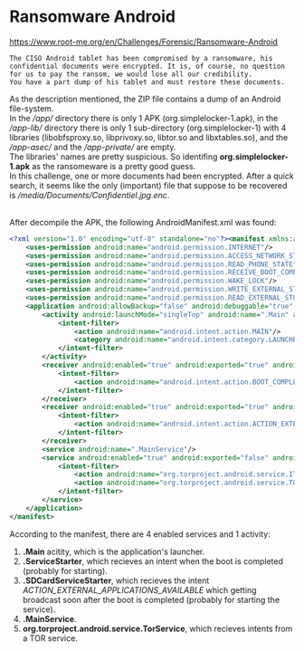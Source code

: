 # Ransomware Android
https://www.root-me.org/en/Challenges/Forensic/Ransomware-Android
```
The CISO Android tablet has been compromised by a ransomware, his confidential documents were encrypted. It is, of course, no question for us to pay the ransom, we would lose all our credibility. 
You have a part dump of his tablet and must restore these documents.
```

As the description mentioned, the ZIP file contains a dump of an Android file-system.<br>
In the _/app/_ directory there is only 1 APK (org.simplelocker-1.apk), in the _/app-lib/_ directory there is only 1 sub-directory (org.simplelocker-1) with 4 libraries (libobfsproxy.so, libprivoxy.so, libtor.so and libxtables.so), and the _/app-asec/_ and the _/app-private/_ are empty.<br>
The libraries' names are pretty suspicious. So identifing **org.simplelocker-1.apk** as the ransomeware is a pretty good guess.<br>
In this challenge, one or more documents had been encrypted. After a quick search, it seems like the only (important) file that suppose to be recovered is _/media/Documents/Confidentiel.jpg.enc_.<br><br>

After decompile the APK, the following AndroidManifest.xml was found:
```xml
<?xml version="1.0" encoding="utf-8" standalone="no"?><manifest xmlns:android="http://schemas.android.com/apk/res/android" android:installLocation="auto" package="org.simplelocker">
    <uses-permission android:name="android.permission.INTERNET"/>
    <uses-permission android:name="android.permission.ACCESS_NETWORK_STATE"/>
    <uses-permission android:name="android.permission.READ_PHONE_STATE"/>
    <uses-permission android:name="android.permission.RECEIVE_BOOT_COMPLETED"/>
    <uses-permission android:name="android.permission.WAKE_LOCK"/>
    <uses-permission android:name="android.permission.WRITE_EXTERNAL_STORAGE"/>
    <uses-permission android:name="android.permission.READ_EXTERNAL_STORAGE"/>
    <application android:allowBackup="false" android:debuggable="true" android:label="@string/app_name">
        <activity android:launchMode="singleTop" android:name=".Main" android:theme="@style/AppTheme">
            <intent-filter>
                <action android:name="android.intent.action.MAIN"/>
                <category android:name="android.intent.category.LAUNCHER"/>
            </intent-filter>
        </activity>
        <receiver android:enabled="true" android:exported="true" android:name=".ServiceStarter">
            <intent-filter>
                <action android:name="android.intent.action.BOOT_COMPLETED"/>
            </intent-filter>
        </receiver>
        <receiver android:enabled="true" android:exported="true" android:name=".SDCardServiceStarter">
            <intent-filter>
                <action android:name="android.intent.action.ACTION_EXTERNAL_APPLICATIONS_AVAILABLE"/>
            </intent-filter>
        </receiver>
        <service android:name=".MainService"/>
        <service android:enabled="true" android:exported="false" android:name="org.torproject.android.service.TorService">
            <intent-filter>
                <action android:name="org.torproject.android.service.ITorService"/>
                <action android:name="org.torproject.android.service.TOR_SERVICE"/>
            </intent-filter>
        </service>
    </application>
</manifest>
```

According to the manifest, there are 4 enabled services and 1 activity:
<ol>
  <li><b>.Main</b> acitity, which is the application's launcher.</li>
  <li><b>.ServiceStarter</b>, which recieves an intent when the boot is completed (probably for starting).</li>
  <li><b>.SDCardServiceStarter</b>, which recieves the intent <i>ACTION_EXTERNAL_APPLICATIONS_AVAILABLE</i> which getting broadcast soon after the boot is completed (probably for starting the service).</li>
  <li><b>.MainService</b>.</li>
  <li><b>org.torproject.android.service.TorService</b>, which recieves intents from a TOR service.</li>
</ol>

